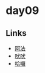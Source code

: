 # day09

## Links

- [阿法](https://rabbittee.github.io/JavaScript30/day09/alpha/)
- [吠吠](https://rabbittee.github.io/JavaScript30/day09/haha/)
- [哈囉](https://rabbittee.github.io/JavaScript30/day09/kirby/)
